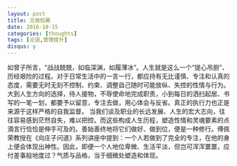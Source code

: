 ```yaml
---
layout: post
title: 见微知著
date: 2016-10-15
categories: [thoughts]
tags: [论语,管理提升]
disqus: y
---
```


如曾子所言，“战战兢兢，如临深渊，如履薄冰”。人生就是这么一个“提心吊胆”、历经艰险的过程。对于日常生活中的一言一行，都应持有无比谨慎、专注和认真的态度，需要无时无刻不控制、约束、调整自己随时可能放纵、失控的性情与行为。大到人生方向的选择，待人接物，不辱使命地完成职责，小到每日的洒扫起居、书写的一笔一划，都要予以留意，专注去做，用心体会与反省。真正的执行力也正是来源于这样严格的自我监督。 当我们谈及职业的长远发展、人生的宏大志向，往往容易感到茫然自失，难以把控。而这些构成人生历程，塑造性情和灵魂要素的点滴言行恰恰是伸手可及的。善始善终地将它们做好、做到位，便是一种修行。傅佩荣教授在《向庄子问道》系列讲座中提到：一个人若做到了完全的专注，在他的身上便会体现出神性。因此，即便一个人地位卑微、生活平淡，但岂可浑浑噩噩，应付差事般地度过？气质与品格，当于细微处塑造和体现。

